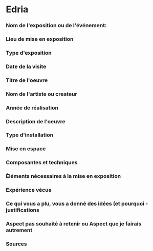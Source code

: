 # Edria
### Nom de l'exposition ou de l'événement:
### Lieu de mise en exposition
### Type d'exposition
### Date de la visite
### Titre de l'oeuvre
### Nom de l'artiste ou createur
### Année de réalisation
### Description de l'oeuvre
### Type d'installation
### Mise en espace
### Composantes et techniques
### Éléments nécessaires à la mise en exposition
### Expérience vécue
### Ce qui vous a plu, vous a donné des idées (et pourquoi - justifications
### Aspect pas souhaité à retenir ou Aspect que je fairais autrement
### Sources
